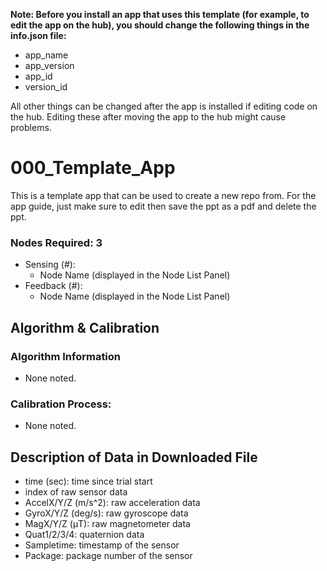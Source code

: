 **Note: Before you install an app that uses this template (for example, to edit the app on the hub), you should change the following things in the info.json file:**

- app_name
- app_version
- app_id
- version_id

All other things can be changed after the app is installed if editing code on the hub. Editing these after moving the app to the hub might cause problems.

# 000_Template_App

This is a template app that can be used to create a new repo from. For the app guide, just make sure to edit then save the ppt as a pdf and delete the ppt.

### Nodes Required: 3 
- Sensing (#): 
  - Node Name (displayed in the Node List Panel)
- Feedback (#): 
  - Node Name (displayed in the Node List Panel)
  

## Algorithm & Calibration
### Algorithm Information
- None noted.
### Calibration Process:
- None noted.

## Description of Data in Downloaded File
- time (sec): time since trial start
- index of raw sensor data
- AccelX/Y/Z (m/s^2): raw acceleration data
- GyroX/Y/Z (deg/s): raw gyroscope data
- MagX/Y/Z (μT): raw magnetometer data
- Quat1/2/3/4: quaternion data
- Sampletime: timestamp of the sensor
- Package: package number of the sensor
